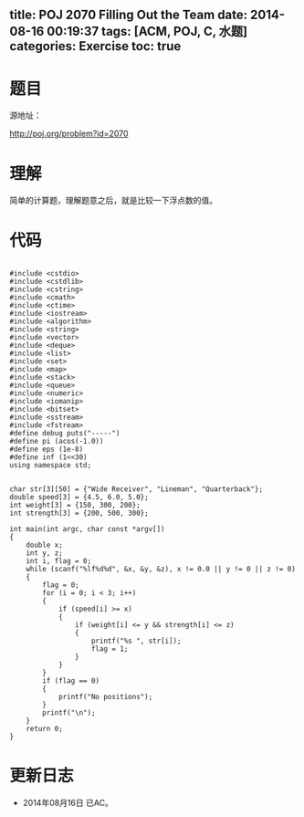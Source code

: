 title: POJ 2070 Filling Out the Team
date: 2014-08-16 00:19:37
tags: [ACM, POJ, C, 水题]
categories: Exercise
toc: true
---
# 题目
源地址：

http://poj.org/problem?id=2070

# 理解
简单的计算题，理解题意之后，就是比较一下浮点数的值。

<!-- more -->

# 代码

```

#include <cstdio>
#include <cstdlib>
#include <cstring>
#include <cmath>
#include <ctime>
#include <iostream>
#include <algorithm>
#include <string>
#include <vector>
#include <deque>
#include <list>
#include <set>
#include <map>
#include <stack>
#include <queue>
#include <numeric>
#include <iomanip>
#include <bitset>
#include <sstream>
#include <fstream>
#define debug puts("-----")
#define pi (acos(-1.0))
#define eps (1e-8)
#define inf (1<<30)
using namespace std;


char str[3][50] = {"Wide Receiver", "Lineman", "Quarterback"};
double speed[3] = {4.5, 6.0, 5.0};
int weight[3] = {150, 300, 200};
int strength[3] = {200, 500, 300};

int main(int argc, char const *argv[])
{
    double x;
    int y, z;
    int i, flag = 0;
    while (scanf("%lf%d%d", &x, &y, &z), x != 0.0 || y != 0 || z != 0)
    {
        flag = 0;
        for (i = 0; i < 3; i++)
        {
            if (speed[i] >= x)
            {
                if (weight[i] <= y && strength[i] <= z)
                {
                    printf("%s ", str[i]);
                    flag = 1;
                }
            }
        }
        if (flag == 0)
        {
            printf("No positions");
        }
        printf("\n");
    }
    return 0;
}

```

# 更新日志
- 2014年08月16日 已AC。